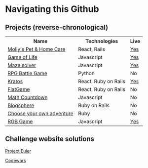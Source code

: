 <h1>Navigating this Github</h1>

<h2>Projects (reverse-chronological)</h2>

<table>
<tbody>
<tr>
<th>Name</th>
<th>Technologies</th>
<th>Live</th>
</tr>
 <tr>
<td><a href="https://github.com/Dwake5/Mollys-pet---home-care">Molly's Pet & Home Care</a></td>
<td>React, Rails</td>
<td><a href="https://www.mollyspetandhomecare.com">Yes</a></td>
</tr>
<tr>
<td><a href="https://github.com/Dwake5/conways-game-of-life">Game of Life</a></td>
<td>Javascript</td>
<td><a href="https://dwake5.github.io/conways-game-of-life/">Yes</a></td>
</tr>
<tr>
<td><a href="https://github.com/Dwake5/Create-and-auto-solve-maze">Maze solver</a></td>
<td>Javascript</td>
<td><a href="https://dwake5.github.io/Create-and-auto-solve-maze/">Yes</a></td>
</tr>
<tr>
<td><a href="https://github.com/Dwake5/RPG-game">RPG Battle Game</a></td>
<td>Python</td>
<td>No</td>
</tr>
<tr>
<td><a href="https://github.com/Dwake5/GymApp-frontend">Kratos</a></td>
<td>React, Ruby on Rails</td>
<td><a href="https://kratos-gym-app.herokuapp.com/signin">Yes</a></td>
</tr>
<tr>
<td><a href="https://github.com/Dwake5/FlatGame-FrontEnd">FlatGame</a></td>
<td>React, Ruby on Rails</td>
<td>No</td>
</tr>
<tr>
<td><a href="https://github.com/Dwake5/MathCountdown/tree/master/countdown-frontEnd">Math Countdown</a>
</td>
<td>Javascript</td>
<td>No</td>
</tr>
<tr>
<td><a href="https://github.com/Dwake5/BlogSphere">Blogsphere</a></td>
<td>Ruby on Rails</td>
<td>No</td>
</tr>
<tr>
<td><a href="https://github.com/Dwake5/Choose-your-own-adventure-CLI">Choose your own adventure</a></td>
<td>Ruby</td>
<td>No</td>
</tr>
 <tr>
<td><a href="https://github.com/Dwake5/RBGgame">RGB Game</a></td>
<td>Javascript</td>
   <td><a href="https://dwake5.github.io/RBGgame"/>Yes</a></td>
</tr>
</tbody>
</table>



<h2>Challenge website solutions</h2>

<a href="https://github.com/Dwake5/Project-Euler">Project Euler</a>

<a href="https://github.com/Dwake5/Codewars">Codewars</a>


